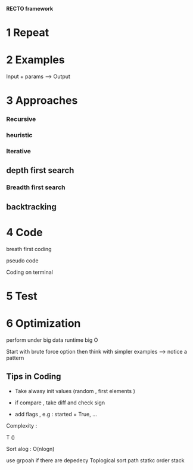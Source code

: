 

**RECTO framework**
# 1 Repeat 


# 2 Examples

Input + params --> Output


# 3 Approaches

### Recursive
### heuristic

### Iterative 
## depth first search 

### Breadth first search 

## backtracking 


# 4 Code

breath first coding

 pseudo code

Coding on terminal


# 5 Test



# 6 Optimization

perform under big data 
runtime big O 

 Start with brute force option
then think with simpler examples --> notice a pattern 



## Tips in Coding 

* Take alwasy init values (random , first elements )

* if compare , take diff and check sign

* add flags , e.g : started = True, ... 

Complexity : 

T ()

Sort alog :     O(nlogn)

use grpoah if there are depedecy 
Toplogical sort 
path statkc 
order stack 





